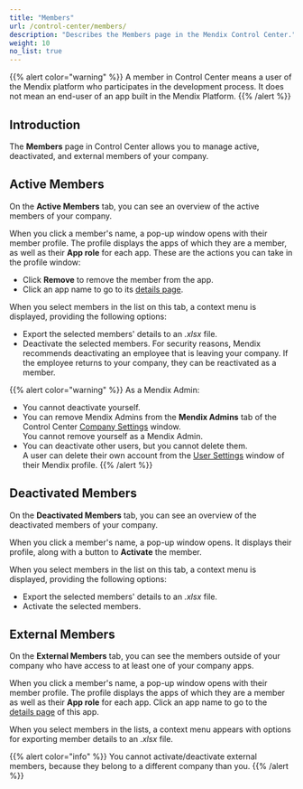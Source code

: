 ```yaml
---
title: "Members"
url: /control-center/members/
description: "Describes the Members page in the Mendix Control Center."
weight: 10
no_list: true 
---
```


{{% alert color="warning" %}}
A member in Control Center means a user of the Mendix platform who participates in the development process. It does not mean an end-user of an app built in the Mendix Platform.
{{% /alert %}}

## Introduction 

The **Members** page in Control Center allows you to manage active, deactivated, and external members of your company.

## Active Members

On the **Active Members** tab, you can see an overview of the active members of your company.

When you click a member's name, a pop-up window opens with their member profile. The profile displays the apps of which they are a member, as well as their **App role** for each app. These are the actions you can take in the profile window:

* Click **Remove** to remove the member from the app. 
* Click an app name to go to its [details page](/control-center/apps-overview/#app-details).

When you select members in the list on this tab, a context menu is displayed, providing the following options:

* Export the selected members' details to an *.xlsx* file.
* Deactivate the selected members. For security reasons, Mendix recommends deactivating an employee that is leaving your company. If the employee returns to your company, they can be reactivated as a member.

{{% alert color="warning" %}}
As a Mendix Admin:    

* You cannot deactivate yourself.
* You can remove Mendix Admins from the **Mendix Admins** tab of the Control Center [Company Settings](/control-center/company-settings/#mendix-admins) window.    
  You cannot remove yourself as a Mendix Admin.
* You can deactivate other users, but you cannot delete them.    
  A user can delete their own account from the [User Settings](/mendix-profile/user-settings/#deleting-an-account) window of their Mendix profile.
{{% /alert %}}

## Deactivated Members

On the **Deactivated Members** tab, you can see an overview of the deactivated members of your company.

When you click a member's name, a pop-up window opens. It displays their profile, along with a button to **Activate** the member.

When you select members in the list on this tab, a context menu is displayed, providing the following options:

* Export the selected members' details to an *.xlsx* file.
* Activate the selected members.

## External Members

On the **External Members** tab, you can see the members outside of your company who have access to at least one of your company apps.

When you click a member's name, a pop-up window opens with their member profile. The profile displays the apps of which they are a member as well as their **App role** for each app. Click an app name to go to the [details page](/control-center/apps-overview/#app-details) of this app.

When you select members in the lists, a context menu appears with options for exporting member details to an *.xlsx* file.

{{% alert color="info" %}}
You cannot activate/deactivate external members, because they belong to a different company than you.
{{% /alert %}}

